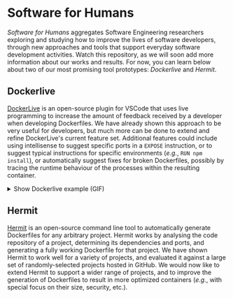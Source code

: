 # Software for Humans

_Software for Humans_ aggregates Software Engineering researchers exploring and studying how to improve the lives of software developers, through new approaches and tools that support everyday software development activities. Watch this repository, as we will soon add more information about our works and results. For now, you can learn below about two of our most promising tool prototypes: _Dockerlive_ and _Hermit_.

## Dockerlive

[DockerLive](https://github.com/davidreis97/Dockerlive) is an open-source plugin for VSCode that uses live programming to increase the amount of feedback received by a developer when developing Dockerfiles. We have already shown this approach to be very useful for developers, but much more can be done to extend and refine DockerLive's current feature set. Additional features could include using intellisense to suggest specific ports in a `EXPOSE` instruction, or to suggest typical instructions for specific environments (*e.g.*, `RUN npm install`), or automatically suggest fixes for broken Dockerfiles, possibly by tracing the runtime behaviour of the processes within the resulting container.

<details>
  <summary>Show Dockerlive example (GIF)</summary>
  
![Dockerlive example.](/media/dockerlive_example.gif)
</details>

## Hermit

[Hermit](https://github.com/Raidenkyu/hermit) is an open-source command line tool to automatically generate Dockerfiles for any arbitrary project. Hermit works by analysing the code repository of a project, determining its dependencies and ports, and generating a fully working Dockerfile for that project. We have shown Hermit to work well for a variety of projects, and evaluated it against a large set of randomly-selected projects hosted in GitHub. We would now like to extend Hermit to support a wider range of projects, and to improve the generation of Dockerfiles to result in more optimized containers (_e.g._, with special focus on their size, security, etc.).
